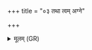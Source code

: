 +++
title = "०३ तथा त्वम् अग्ने"

+++
<details><summary>मूलम् (GR)</summary>

तथा त्वम् अग्ने कृणु जातवेदो  
ऽनेन विद्वान् हविषा यविष्ठ ।  
पिशाचो अस्य यतमो जघास  
यथा सो अस्य परिधिष् पताति ॥
</details>
